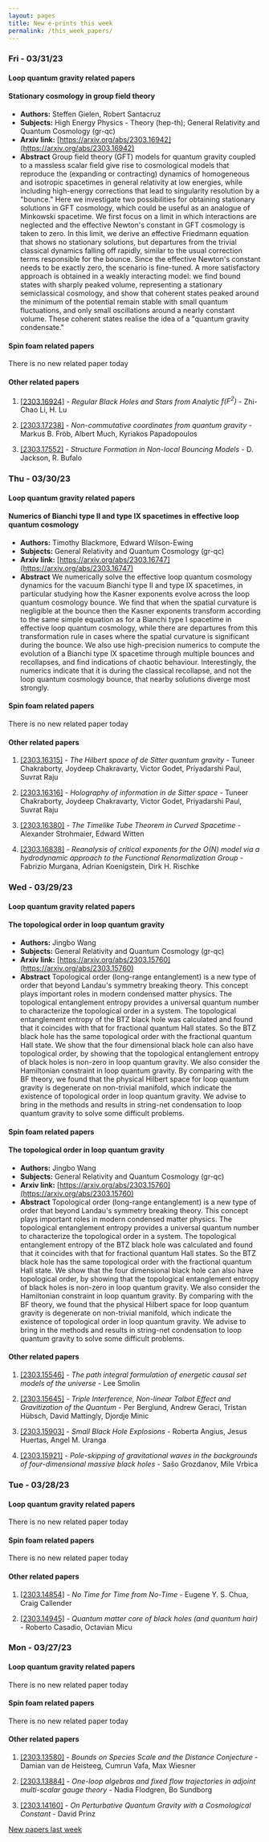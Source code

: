 ```yaml
---
layout: pages
title: New e-prints this week
permalink: /this_week_papers/
---
```




### Fri - 03/31/23

#### Loop quantum gravity related papers

#### **Stationary cosmology in group field theory**
 - **Authors:** Steffen Gielen, Robert Santacruz
 - **Subjects:** High Energy Physics - Theory (hep-th); General Relativity and Quantum Cosmology (gr-qc)
 - **Arxiv link:** [https://arxiv.org/abs/2303.16942](https://arxiv.org/abs/2303.16942)
 - **Abstract**
 Group field theory (GFT) models for quantum gravity coupled to a massless scalar field give rise to cosmological models that reproduce the (expanding or contracting) dynamics of homogeneous and isotropic spacetimes in general relativity at low energies, while including high-energy corrections that lead to singularity resolution by a "bounce." Here we investigate two possibilities for obtaining stationary solutions in GFT cosmology, which could be useful as an analogue of Minkowski spacetime. We first focus on a limit in which interactions are neglected and the effective Newton's constant in GFT cosmology is taken to zero. In this limit, we derive an effective Friedmann equation that shows no stationary solutions, but departures from the trivial classical dynamics falling off rapidly, similar to the usual correction terms responsible for the bounce. Since the effective Newton's constant needs to be exactly zero, the scenario is fine-tuned. A more satisfactory approach is obtained in a weakly interacting model: we find bound states with sharply peaked volume, representing a stationary semiclassical cosmology, and show that coherent states peaked around the minimum of the potential remain stable with small quantum fluctuations, and only small oscillations around a nearly constant volume. These coherent states realise the idea of a "quantum gravity condensate." 

#### Spin foam related papers

There is no new related paper today 



#### Other related papers

1. [[2303.16924]](https://arxiv.org/abs/2303.16924) - *Regular Black Holes and Stars from Analytic $f(F^2)$* - Zhi-Chao Li, H. Lu

1. [[2303.17238]](https://arxiv.org/abs/2303.17238) - *Non-commutative coordinates from quantum gravity* - Markus B. Fröb, Albert Much, Kyriakos Papadopoulos

1. [[2303.17552]](https://arxiv.org/abs/2303.17552) - *Structure Formation in Non-local Bouncing Models* - D. Jackson, R. Bufalo



### Thu - 03/30/23

#### Loop quantum gravity related papers

#### **Numerics of Bianchi type II and type IX spacetimes in effective loop  quantum cosmology**
 - **Authors:** Timothy Blackmore, Edward Wilson-Ewing
 - **Subjects:** General Relativity and Quantum Cosmology (gr-qc)
 - **Arxiv link:** [https://arxiv.org/abs/2303.16747](https://arxiv.org/abs/2303.16747)
 - **Abstract**
 We numerically solve the effective loop quantum cosmology dynamics for the vacuum Bianchi type II and type IX spacetimes, in particular studying how the Kasner exponents evolve across the loop quantum cosmology bounce. We find that when the spatial curvature is negligible at the bounce then the Kasner exponents transform according to the same simple equation as for a Bianchi type I spacetime in effective loop quantum cosmology, while there are departures from this transformation rule in cases where the spatial curvature is significant during the bounce. We also use high-precision numerics to compute the evolution of a Bianchi type IX spacetime through multiple bounces and recollapses, and find indications of chaotic behaviour. Interestingly, the numerics indicate that it is during the classical recollapse, and not the loop quantum cosmology bounce, that nearby solutions diverge most strongly. 

#### Spin foam related papers

There is no new related paper today 



#### Other related papers

1. [[2303.16315]](https://arxiv.org/abs/2303.16315) - *The Hilbert space of de Sitter quantum gravity* - Tuneer Chakraborty, Joydeep Chakravarty, Victor Godet, Priyadarshi Paul, Suvrat Raju

1. [[2303.16316]](https://arxiv.org/abs/2303.16316) - *Holography of information in de Sitter space* - Tuneer Chakraborty, Joydeep Chakravarty, Victor Godet, Priyadarshi Paul, Suvrat Raju

1. [[2303.16380]](https://arxiv.org/abs/2303.16380) - *The Timelike Tube Theorem in Curved Spacetime* - Alexander Strohmaier, Edward Witten

1. [[2303.16838]](https://arxiv.org/abs/2303.16838) - *Reanalysis of critical exponents for the O(N) model via a hydrodynamic  approach to the Functional Renormalization Group* - Fabrizio Murgana, Adrian Koenigstein, Dirk H. Rischke



### Wed - 03/29/23

#### Loop quantum gravity related papers

#### **The topological order in loop quantum gravity**
 - **Authors:** Jingbo Wang
 - **Subjects:** General Relativity and Quantum Cosmology (gr-qc)
 - **Arxiv link:** [https://arxiv.org/abs/2303.15760](https://arxiv.org/abs/2303.15760)
 - **Abstract**
 Topological order (long-range entanglement) is a new type of order that beyond Landau's symmetry breaking theory. This concept plays important roles in modern condensed matter physics. The topological entanglement entropy provides a universal quantum number to characterize the topological order in a system. The topological entanglement entropy of the BTZ black hole was calculated and found that it coincides with that for fractional quantum Hall states. So the BTZ black hole has the same topological order with the fractional quantum Hall state. We show that the four dimensional black hole can also have topological order, by showing that the topological entanglement entropy of black holes is non-zero in loop quantum gravity. We also consider the Hamiltonian constraint in loop quantum gravity. By comparing with the BF theory, we found that the physical Hilbert space for loop quantum gravity is degenerate on non-trivial manifold, which indicate the existence of topological order in loop quantum gravity. We advise to bring in the methods and results in string-net condensation to loop quantum gravity to solve some difficult problems. 

#### Spin foam related papers

#### **The topological order in loop quantum gravity**
 - **Authors:** Jingbo Wang
 - **Subjects:** General Relativity and Quantum Cosmology (gr-qc)
 - **Arxiv link:** [https://arxiv.org/abs/2303.15760](https://arxiv.org/abs/2303.15760)
 - **Abstract**
 Topological order (long-range entanglement) is a new type of order that beyond Landau's symmetry breaking theory. This concept plays important roles in modern condensed matter physics. The topological entanglement entropy provides a universal quantum number to characterize the topological order in a system. The topological entanglement entropy of the BTZ black hole was calculated and found that it coincides with that for fractional quantum Hall states. So the BTZ black hole has the same topological order with the fractional quantum Hall state. We show that the four dimensional black hole can also have topological order, by showing that the topological entanglement entropy of black holes is non-zero in loop quantum gravity. We also consider the Hamiltonian constraint in loop quantum gravity. By comparing with the BF theory, we found that the physical Hilbert space for loop quantum gravity is degenerate on non-trivial manifold, which indicate the existence of topological order in loop quantum gravity. We advise to bring in the methods and results in string-net condensation to loop quantum gravity to solve some difficult problems. 



#### Other related papers

1. [[2303.15546]](https://arxiv.org/abs/2303.15546) - *The path integral formulation of energetic causal set models of the  universe* - Lee Smolin

1. [[2303.15645]](https://arxiv.org/abs/2303.15645) - *Triple Interference, Non-linear Talbot Effect and Gravitization of the  Quantum* - Per Berglund, Andrew Geraci, Tristan Hübsch, David Mattingly, Djordje Minic

1. [[2303.15903]](https://arxiv.org/abs/2303.15903) - *Small Black Hole Explosions* - Roberta Angius, Jesus Huertas, Angel M. Uranga

1. [[2303.15921]](https://arxiv.org/abs/2303.15921) - *Pole-skipping of gravitational waves in the backgrounds of  four-dimensional massive black holes* - Sašo Grozdanov, Mile Vrbica



### Tue - 03/28/23

#### Loop quantum gravity related papers

There is no new related paper today 

#### Spin foam related papers

There is no new related paper today 



#### Other related papers

1. [[2303.14854]](https://arxiv.org/abs/2303.14854) - *No Time for Time from No-Time* - Eugene Y. S. Chua, Craig Callender

1. [[2303.14945]](https://arxiv.org/abs/2303.14945) - *Quantum matter core of black holes (and quantum hair)* - Roberto Casadio, Octavian Micu



### Mon - 03/27/23

#### Loop quantum gravity related papers

There is no new related paper today 

#### Spin foam related papers

There is no new related paper today 



#### Other related papers

1. [[2303.13580]](https://arxiv.org/abs/2303.13580) - *Bounds on Species Scale and the Distance Conjecture* - Damian van de Heisteeg, Cumrun Vafa, Max Wiesner

1. [[2303.13884]](https://arxiv.org/abs/2303.13884) - *One-loop algebras and fixed flow trajectories in adjoint multi-scalar  gauge theory* - Nadia Flodgren, Bo Sundborg

1. [[2303.14160]](https://arxiv.org/abs/2303.14160) - *On Perturbative Quantum Gravity with a Cosmological Constant* - David Prinz






[New papers last week]({{site.url}}/archived/weekly/pre-prints/2023/03/27/archived_weekly_papers.html)